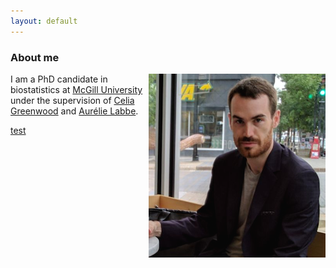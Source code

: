 ```yaml
---
layout: default
---
```


### About me

<img align="right" src="./pictures/kevin_picture.png" />

I am a PhD candidate in biostatistics at [McGill University](https://www.mcgill.ca/epi-biostat-occh/academic-programs/grad/biostatistics) under the supervision of [Celia Greenwood](https://www.mcgill.ca/statisticalgenetics/people) and [Aurélie Labbe](http://www.hec.ca/en/profs/aurelie.labbe.html).






[test](another-page.md)

